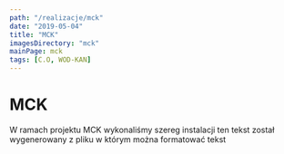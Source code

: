 ```yaml
---
path: "/realizacje/mck"
date: "2019-05-04"
title: "MCK"
imagesDirectory: "mck"
mainPage: mck
tags: [C.O, WOD-KAN]
---
```


# MCK

W ramach projektu MCK wykonaliśmy szereg instalacji 
ten tekst został wygenerowany z pliku w którym można formatować tekst
